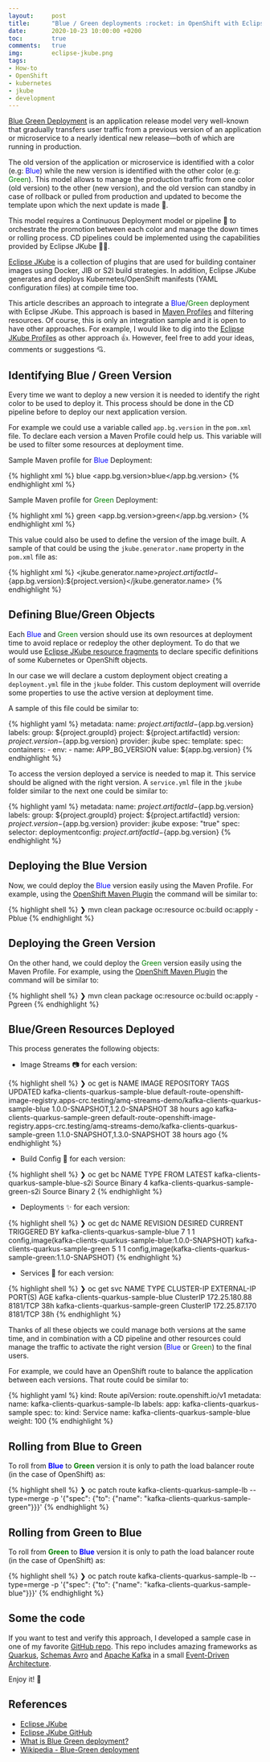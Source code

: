 ```yaml
---
layout:     post
title:      "Blue / Green deployments :rocket: in OpenShift with Eclipse JKube"
date:       2020-10-23 10:00:00 +0200
toc:        true
comments:   true
img:        eclipse-jkube.png
tags: 
- How-to 
- OpenShift
- kubernetes
- jkube
- development
---
```


[Blue Green Deployment](https://martinfowler.com/bliki/BlueGreenDeployment.html) is an application release
model very well-known that gradually transfers user traffic from a previous version of an application or microservice
to a nearly identical new release—both of which are running in production. 

The old version of the application or microservice is identified with a color (e.g: <span style="color:blue">Blue</span>)
while the new version is identified with the other color (e.g: <span style="color:green">Green</span>). This model
allows to manage the production traffic from one color (old version) to the other (new version), and the old
version can standby in case of rollback or pulled from production and updated to become the template upon
which the next update is made :dizzy:.

This model requires a Continuous Deployment model or pipeline :incoming_envelope: to orchestrate the promotion
between each color and manage the down times or rolling process. CD pipelines could be implemented using
the capabilities provided by Eclipse JKube :sparkler::bulb:.

[Eclipse JKube](https://www.eclipse.org/jkube/) is a collection of plugins that are used for building
container images using Docker, JIB or S2I build strategies. In addition, Eclipse JKube generates and
deploys Kubernetes/OpenShift manifests (YAML configuration files) at compile time too.

This article describes an approach to integrate a <span style="color:blue">Blue</span>/<span style="color:green">Green</span>
deployment with Eclipse JKube. This approach is based in
[Maven Profiles](https://maven.apache.org/guides/introduction/introduction-to-profiles.html)
and filtering resources. Of course, this is only an integration sample and it is open to
have other approaches. For example, I would like to dig into the 
[Eclipse JKube Profiles](https://www.eclipse.org/jkube/docs/kubernetes-maven-plugin#profiles) as other
approach :+1:. However, feel free to add your ideas, comments or suggestions :cupid:.

## Identifying Blue / Green Version

Every time we want to deploy a new version it is needed to identify the right color to be
used to deploy it. This process should be done in the CD pipeline before to deploy our
next application version.

For example we could use a variable called ```app.bg.version``` in the ```pom.xml``` file. To
declare each version a Maven Profile could help us. This variable will be used to filter some
resources at deployment time.

Sample Maven profile for <span style="color:blue">Blue</span> Deployment:

{% highlight xml %}
<profile>
    <id>blue</id>
    <properties>
        <app.bg.version>blue</app.bg.version>
    </properties>
</profile>
{% endhighlight xml %}

Sample Maven profile for <span style="color:green">Green</span> Deployment:

{% highlight xml %}
<profile>
    <id>green</id>
    <properties>
        <app.bg.version>green</app.bg.version>
    </properties>
</profile>
{% endhighlight xml %}

This value could also be used to define the version of the image built. A sample of that could
be using the ```jkube.generator.name``` property in the ```pom.xml``` file as:

{% highlight xml %}
<jkube.generator.name>${project.artifactId}-${app.bg.version}:${project.version}</jkube.generator.name>
{% endhighlight %}

## Defining Blue/Green Objects

Each <span style="color:blue">Blue</span> and <span style="color:green">Green</span> version should use its own
resources at deployment time to avoid replace or redeploy the other deployment. To do that we would use
[Eclipse JKube resource fragments](https://www.eclipse.org/jkube/docs/kubernetes-maven-plugin#_resource_fragments)
to declare specific definitions of some Kubernetes or OpenShift objects.

In our case we will declare a custom deployment object creating a ```deployment.yml``` file in
the ```jkube``` folder. This custom deployment will override some properties to use the
active version at deployment time.

A sample of this file could be similar to:

{% highlight yaml %}
metadata:
  name: ${project.artifactId}-${app.bg.version}
  labels:
    group: ${project.groupId}
    project: ${project.artifactId}
    version: ${project.version}-${app.bg.version}
    provider: jkube
spec:
  template:
    spec:
      containers:
        - env:
          - name: APP_BG_VERSION
            value: ${app.bg.version}
{% endhighlight %}

To access the version deployed a service is needed to map it. This service should be
aligned with the right version. A ```service.yml``` file in the ```jkube``` folder similar
to the next one could be similar to:

{% highlight yaml %}
metadata:
  name: ${project.artifactId}-${app.bg.version}
  labels:
    group: ${project.groupId}
    project: ${project.artifactId}
    version: ${project.version}-${app.bg.version}
    provider: jkube
    expose: "true"
spec:
  selector:
    deploymentconfig: ${project.artifactId}-${app.bg.version}
{% endhighlight %}

## Deploying the Blue Version

Now, we could deploy the <span style="color:blue">Blue</span> version easily using the Maven Profile.
For example, using the [OpenShift Maven Plugin](https://www.eclipse.org/jkube/docs/openshift-maven-plugin) the
command will be similar to:

{% highlight shell %}
❯ mvn clean package oc:resource oc:build oc:apply -Pblue
{% endhighlight %}

## Deploying the Green Version

On the other hand, we could deploy the <span style="color:green">Green</span> version easily using the Maven Profile. For
example, using the [OpenShift Maven Plugin](https://www.eclipse.org/jkube/docs/openshift-maven-plugin)
the command will be similar to:

{% highlight shell %}
❯ mvn clean package oc:resource oc:build oc:apply -Pgreen
{% endhighlight %}

## Blue/Green Resources Deployed

This process generates the following objects:

* Image Streams :camera: for each version:

{% highlight shell %}
❯ oc get is
NAME                                 IMAGE REPOSITORY                                                                                              TAGS                            UPDATED
kafka-clients-quarkus-sample-blue    default-route-openshift-image-registry.apps-crc.testing/amq-streams-demo/kafka-clients-quarkus-sample-blue    1.0.0-SNAPSHOT,1.2.0-SNAPSHOT   38 hours ago
kafka-clients-quarkus-sample-green   default-route-openshift-image-registry.apps-crc.testing/amq-streams-demo/kafka-clients-quarkus-sample-green   1.1.0-SNAPSHOT,1.3.0-SNAPSHOT   38 hours ago
{% endhighlight %}

* Build Config :construction_worker: for each version:

{% highlight shell %}
❯ oc get bc
NAME                                     TYPE     FROM     LATEST
kafka-clients-quarkus-sample-blue-s2i    Source   Binary   4
kafka-clients-quarkus-sample-green-s2i   Source   Binary   2
{% endhighlight %}

* Deployments :sparkles: for each version:

{% highlight shell %}
❯ oc get dc
NAME                                 REVISION   DESIRED   CURRENT   TRIGGERED BY
kafka-clients-quarkus-sample-blue    7          1         1         config,image(kafka-clients-quarkus-sample-blue:1.0.0-SNAPSHOT)
kafka-clients-quarkus-sample-green   5          1         1         config,image(kafka-clients-quarkus-sample-green:1.1.0-SNAPSHOT)
{% endhighlight %}

* Services :eyes: for each version:

{% highlight shell %}
❯ oc get svc
NAME                                   TYPE        CLUSTER-IP       EXTERNAL-IP   PORT(S)                      AGE
kafka-clients-quarkus-sample-blue      ClusterIP   172.25.180.88    <none>        8181/TCP                     38h
kafka-clients-quarkus-sample-green     ClusterIP   172.25.87.170    <none>        8181/TCP                     38h
{% endhighlight %}

Thanks of all these objects we could manage both versions at the same time, and in combination with a CD pipeline and other resources
could manage the traffic to activate the right version (<span style="color:blue">Blue</span> or <span style="color:green">Green</span>)
to the final users.

For example, we could have an OpenShift route to balance the application between each versions. That route could be similar to:

{% highlight yaml %}
kind: Route
apiVersion: route.openshift.io/v1
metadata:
  name: kafka-clients-quarkus-sample-lb
  labels:
    app: kafka-clients-quarkus-sample
spec:
  to:
    kind: Service
    name: kafka-clients-quarkus-sample-blue
    weight: 100
{% endhighlight %}

## Rolling from Blue to Green

To roll from <span style="color:blue">**Blue**</span> to <span style="color:green">**Green**</span> version it is
only to path the load balancer route (in the case of OpenShift) as:

{% highlight shell %}
❯ oc patch route kafka-clients-quarkus-sample-lb --type=merge -p '{"spec": {"to": {"name": "kafka-clients-quarkus-sample-green"}}}'
{% endhighlight %}

## Rolling from Green to Blue

To roll from <span style="color:green">**Green**</span> to <span style="color:blue">**Blue**</span> version it is
only to path the load balancer route (in the case of OpenShift) as:

{% highlight shell %}
❯ oc patch route kafka-clients-quarkus-sample-lb --type=merge -p '{"spec": {"to": {"name": "kafka-clients-quarkus-sample-blue"}}}'
{% endhighlight %}

## Some the code

If you want to test and verify this approach, I developed a sample case in one of my favorite
[GitHub repo](https://github.com/rmarting/kafka-clients-quarkus-sample/tree/feature/b-g-deployment-strategy).
This repo includes amazing frameworks as [Quarkus](https://quarkus.io/), [Schemas Avro](https://avro.apache.org/)
and [Apache Kafka](https://kafka.apache.org/) in a
small [Event-Driven Architecture](https://en.wikipedia.org/wiki/Event-driven_architecture).

Enjoy it! :muscle:

## References

* [Eclipse JKube](https://www.eclipse.org/jkube/)
* [Eclipse JKube GitHub](https://github.com/eclipse/jkube)
* [What is Blue Green deployment?](https://www.redhat.com/en/topics/devops/what-is-blue-green-deployment)
* [Wikipedia - Blue-Green deployment](https://en.wikipedia.org/wiki/Blue-green_deployment)
